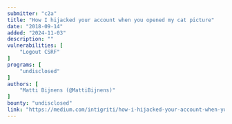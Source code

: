 ```yaml
---
submitter: "c2a"
title: "How I hijacked your account when you opened my cat picture"
date: "2018-09-14"
added: "2024-11-03"
description: ""
vulnerabilities: [
    "Logout CSRF"
]
programs: [
    "undisclosed"
]
authors: [
    "Matti Bijnens (@MattiBijnens)"
]
bounty: "undisclosed"
link: "https://medium.com/intigriti/how-i-hijacked-your-account-when-you-opened-my-cat-picture-9a0a0acca9e8"
---
```




